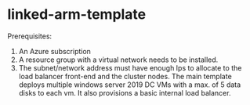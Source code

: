 # linked-arm-template

Prerequisites:

1.	An Azure subscription
2.	A resource group with a virtual network needs to be installed.
3.	The subnet/network address must have enough Ips to allocate to the load balancer front-end and the cluster nodes.
The main template deploys multiple windows server 2019 DC VMs with a max. of 5 data disks to each vm. It also provisions a basic internal load balancer.
